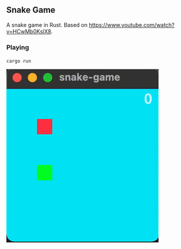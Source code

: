 ## Snake Game

A snake game in Rust. Based on https://www.youtube.com/watch?v=HCwMb0KslX8.

### Playing

`cargo run`

![Game demo](assets/snake_game.gif)
